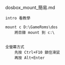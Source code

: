dosbox_mount_簡易.md

	intro 看教學

	mount c D:\GameRoms\dos
		將目錄 mount 到 c:\


	全螢幕方式
		先按 Ctrl+F10 鎖住滑鼠
		再按 Alt+Enter